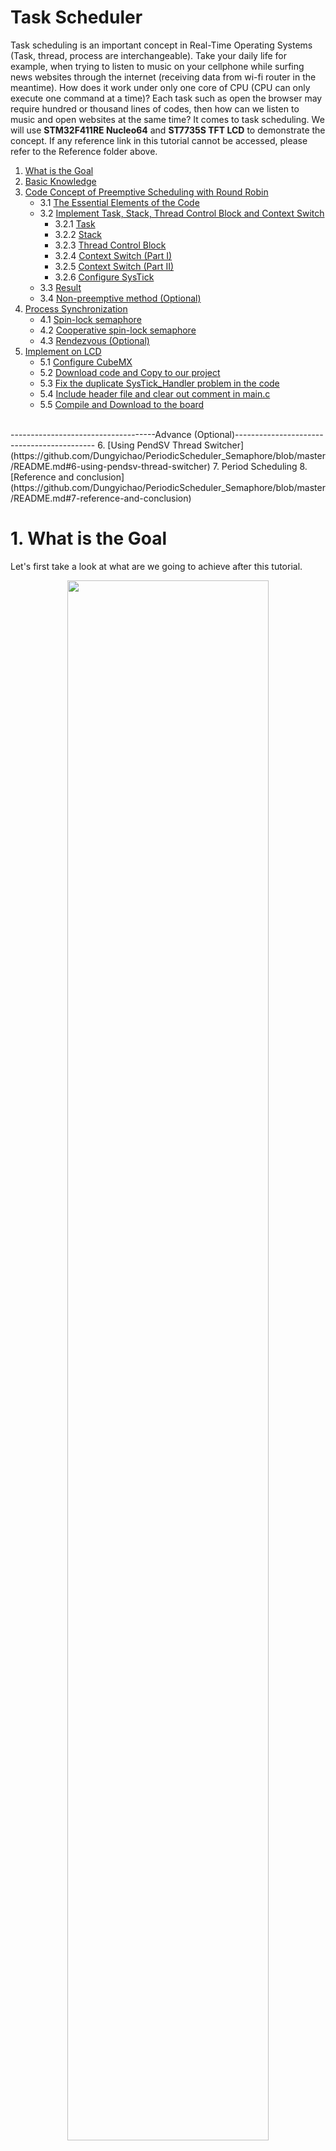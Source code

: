 # Task Scheduler
Task scheduling is an important concept in Real-Time Operating Systems (Task, thread, process are interchangeable). Take your daily life for example, when trying to listen to music on your cellphone while surfing news websites through the internet (receiving data from wi-fi router in the meantime). How does it work under only one core of CPU (CPU can only execute one command at a time)? Each task such as open the browser may require hundred or thousand lines of codes, then how can we listen to music and open websites at the same time? It comes to task scheduling. We will use <b>STM32F411RE Nucleo64</b> and <b>ST7735S TFT LCD</b> to demonstrate the concept. If any reference link in this tutorial cannot be accessed, please refer to the Reference folder above.

1. [What is the Goal](https://github.com/Dungyichao/PeriodicScheduler_Semaphore#1-what-is-the-goal-)
2. [Basic Knowledge](https://github.com/Dungyichao/PeriodicScheduler_Semaphore#2-basic-knowledge-)
3. [Code Concept of Preemptive Scheduling with Round Robin](https://github.com/Dungyichao/PeriodicScheduler_Semaphore#3-code-concept-of-preemptive-scheduling-with-round-robin-)
    * 3.1 [The Essential Elements of the Code](https://github.com/Dungyichao/PeriodicScheduler_Semaphore#31-the-essential-elements-of-the-code)
    * 3.2 [Implement Task, Stack, Thread Control Block and Context Switch](https://github.com/Dungyichao/PeriodicScheduler_Semaphore#32-implement-task-stack-thread-control-block-and-context-switch-)
       * 3.2.1 [Task](https://github.com/Dungyichao/PeriodicScheduler_Semaphore#321-task-)
       * 3.2.2 [Stack](https://github.com/Dungyichao/PeriodicScheduler_Semaphore#322-stack-)
       * 3.2.3 [Thread Control Block](https://github.com/Dungyichao/PeriodicScheduler_Semaphore#323-thread-control-block-)
       * 3.2.4 [Context Switch (Part I)](https://github.com/Dungyichao/PeriodicScheduler_Semaphore#324-context-switch-part-i-)
       * 3.2.5 [Context Switch (Part II)](https://github.com/Dungyichao/PeriodicScheduler_Semaphore#325-context-switch-part-ii-)
       * 3.2.6 [Configure SysTick](https://github.com/Dungyichao/PeriodicScheduler_Semaphore#326-configure-systick-)
    * 3.3 [Result](https://github.com/Dungyichao/PeriodicScheduler_Semaphore#33-result-)
    * 3.4 [Non-preemptive method (Optional)](https://github.com/Dungyichao/PeriodicScheduler_Semaphore#34-non-preemptive-method-optional)
4. [Process Synchronization](https://github.com/Dungyichao/PeriodicScheduler_Semaphore#4-process-synchronization)
     * 4.1 [Spin-lock semaphore](https://github.com/Dungyichao/PeriodicScheduler_Semaphore#41-spin-lock-semaphore-)
     * 4.2 [Cooperative spin-lock semaphore](https://github.com/Dungyichao/PeriodicScheduler_Semaphore#42-cooperative-spin-lock-semaphore-)
     * 4.3 [Rendezvous (Optional)](https://github.com/Dungyichao/PeriodicScheduler_Semaphore#43-rendezvous-optional)
5. [Implement on LCD](https://github.com/Dungyichao/PeriodicScheduler_Semaphore#5-implement-on-lcd-)
     * 5.1 [Configure CubeMX](https://github.com/Dungyichao/PeriodicScheduler_Semaphore#51-configure-cubemx-)
     * 5.2 [Download code and Copy to our project](https://github.com/Dungyichao/PeriodicScheduler_Semaphore#52-download-code-and-copy-to-our-project-)
     * 5.3 [Fix the duplicate SysTick_Handler problem in the code](https://github.com/Dungyichao/PeriodicScheduler_Semaphore#53-fix-the-duplicate-systick_handler-problem-in-the-code-)
     * 5.4 [Include header file and clear out comment in main.c](https://github.com/Dungyichao/PeriodicScheduler_Semaphore#54-include-header-file-and-clear-out-comment-in-mainc-)
     * 5.5 [Compile and Download to the board](https://github.com/Dungyichao/PeriodicScheduler_Semaphore#55-compile-and-download-to-the-board)
<br />
------------------------------------Advance (Optional)-------------------------------------------
6. [Using PendSV Thread Switcher](https://github.com/Dungyichao/PeriodicScheduler_Semaphore/blob/master/README.md#6-using-pendsv-thread-switcher)
7. Period Scheduling
8. [Reference and conclusion](https://github.com/Dungyichao/PeriodicScheduler_Semaphore/blob/master/README.md#7-reference-and-conclusion)

# 1. What is the Goal <br />
Let's first take a look at what are we going to achieve after this tutorial.
<p align="center">
<img src="/img/semaphore.gif" height="80%" width="80%"> 
</p>  
That is really simple!!! You can see 3 lines of string Task0, Task1, Task2 with a different colors. Totally we have three tasks, and each task keeps displaying their own string. Please refer to the following link to read the tutorial of displaying color and character on LCD display:

[https://github.com/Dungyichao/STM32F4-LCD_ST7735s](https://github.com/Dungyichao/STM32F4-LCD_ST7735s)


# 2. Basic Knowledge <br />
Let's take a look at the following animation of the task scheduling concept (Preemptive Scheduling).
<br />
<p align="center">
<img src="/img/scheduler_concept_1.gif" height="40%" width="40%"> 
</p>  
<br />
You can think of Task 0 as music player, Task 1 as Chrome web browser, and Task 2 as processing Wi-Fi data. There are two way of task scheduling: <b>Preemptive Scheduling</b> and <b>Non-Preemptive Scheduling</b>. 

Reference: [link](https://www.geeksforgeeks.org/preemptive-and-non-preemptive-scheduling/)
<p align="center">
<table>
    <thead>
        <tr>
            <th align="center">Task scheduling</th>
            <th align="center">Detail</th>
        </tr>
    </thead>
    <tbody>
        <tr>
            <td align="center">Preemptive Scheduling</td>
            <td align="Left">The resources (mainly CPU cycles) are allocated to the process for the limited amount of time and then is taken away, and the process is again placed back in the ready queue if that process still has CPU burst time remaining. That process stays in ready queue till it gets next chance to execute. <br /> <br /> Algorithms: Round Robin (RR),Shortest Remaining Time First (SRTF), Priority (preemptive version), etc.</td>
        </tr>
        <tr>
            <td align="center">Non-Preemptive Scheduling</td>
            <td align="Left">Once the resources (CPU cycles) is allocated to a process, the process holds the CPU till it gets terminated or it reaches a waiting state. In case of non-preemptive scheduling does not interrupt a process running CPU in middle of the execution. Instead, it waits till the process complete its CPU burst time and then it can allocate the CPU to another process. <br /> <br /> Algorithms: Shortest Job First (SJF basically non preemptive) and Priority (non preemptive version), etc.</td>
        </tr>
    </tbody>
</table>
</p>

# 3. Code Concept of Preemptive Scheduling with Round Robin <br />
The idea is basically the same as the first animation. Now, we add more detail (<b>registers</b> and <b>stack</b>) in the animation. We all know CPU use <b>registers</b> to store computing data or fetch computing data for temporary. When you are calculating some complicated math problem, you write down the value on a sticky note (registers), when you read the equation and calculate the equation in your mind (CPU) and then write down the result back to the sticky note. While you are solving a math problem, your Mom calls you, then you quickly write down the lastest calculation result (in registers) onto a paper (<b>stack</b>). You can now write down what your Mom tells you on the sticky note. After finishing the call, you can go back to solve your math problem by restoring what you left on the paper (stack) to the sticky note (registers) and keep going on. 

We explain the concept and some parts of the code in this section. To make the code run successfully, please see section 5. (Some code will be modified and put into some functions for better code management) 

<p align="center">
<img src="/img/RoundRobbin_Stack.png" height="70%" width="70%">
</p>
<br />

<p align="center">
<table>
    <thead>
        <tr>
            <th align="center">Item</th>
            <th align="center">Example</th>
        </tr>
    </thead>
    <tbody>
        <tr>
            <td align="center">Registers</td>
            <td align="Left">Registers store value for CPU fetching or storing temporary data. The data accessing speed of registers is way more faster than RAM.</td>
        </tr>
        <tr>
            <td align="center">Stack</td>
            <td align="Left">We assign a place in RAM as stack. When exception happens, CPU would store some of the registers value into the stack. After the CPU finish handling the exception, CPU can restore those data (stored in the stack) back to registers and keep doing on what the CPU has left. </td>
        </tr>
    </tbody>
</table>
</p>

### 3.1 The Essential Elements of the Code
There are some elements and concept (based on Cortex M4) require more elaboration before we start introducing the code.
<p align="center">
<img src="/img/elements2.JPG" height="80%" width="80%">
</p>
<br />

<p align="center">
<table>
    <thead>
        <tr>
            <th align="center">Element</th>
            <th align="center">Concept</th>
        </tr>
    </thead>
    <tbody>
        <tr>
            <td align="center">Registers</td>
            <td align="Left"><b>R0~R12</b>: General-purpose registers. Maybe store the function parameter, store the function return value<br /><br /><b>R13(SP)</b>: Stack Pointer. There are 2 kinds, Main Stack Pointer(MSP) and Process Stack Pointer(PSP). When an exception happens, a stack frame (R0~R3, R12, R14, R15, xPSR) gets pushed to the currently active stack pointer.<br /><br /><b>R14(LR)</b>:Link Register. LR is used to store the return program counter (PC) when a subroutine or function is called. On reset, the processor loads the LR value 0xFFFFFFFF.<br /><br /><b>R15(PC)</b>:Program Counter. It store the address of the next command or instruction.<br /><br /><b>xPSR</b>:Special-purpose Program Status Registers. The reset value is 0x01000000. <br /> * ASPR:  contains the current state of the condition flags from previous instruction executions.  <br /> * IPSR: contains the exception type number of the current Interrupt Service Routine(ISR).  <br /> * EPSR: contains the Thumb state bit, and the execution state bits. </td>
        </tr>        
        <tr>
            <td align="center">Stack</td>
            <td align="Left">Think of the stack as a container which implement Last-In-First-Out(LIFO) rule. Take a look at the following animation to understand the stack operation rule.<br /><br /><p align="center">
<img src="/img/stack.gif" height="50%" width="50%"></p><br />However, Cortex-M4 implements the stack in a different way. It implements a <b>full-descending stack</b>(http://infocenter.arm.com/help/index.jsp?topic=/com.arm.doc.dui0552a/BABIAJHJ.html) .<br /><br /><p><code>PUSH</code> stores registers on the stack, with the lowest numbered register using the lowest memory address and the highest numbered register using the highest memory address.<br /><p><code>POP</code> loads registers from the stack, with the lowest numbered register using the lowest memory address and the highest numbered register using the highest memory address.</p><br /><p align="center">
<img src="/img/full-descend-stack2.gif" height="70%" width="70%"></p><br /></p></td>
        </tr>
        <tr>
            <td align="center">Task</td>
            <td align="Left">Keep doing some jobs in a task. Let's take a look at a simple task we are going to implement in our tutorial.<pre>
 void TaskX(void)
    {
	while(true)
	{
       		countX = countX + 1;	
	}
    }
</pre>This is simply a function with no return value and no input parameter. Inside the function is a while loop which will never stop. We will have three tasks, Task0(keep counting count0), Task1(keep counting count1), Task2(keep counting count2). In normal conditions, whenever you enter a while(true) loop, you will never go out this loop until you close the program because the condition is always true. You can add more instructions inside the while loop. </td>
        </tr>
        <tr>
            <td align="center">Context Switch</td>
            <td align="Left">The operation of switching from one task to another is known as a context switch. A Real Time Operating System (RTOS) will typically provide this functionality. Reference link: (https://interrupt.memfault.com/blog/cortex-m-rtos-context-switching) <br /> We have three tasks and each task keep doing their own job without breaking the loop, then how can we do task0, task1, task2? Context switch comes to the place and will switch the task to another and then after visiting all the tasks, it will come back loop through all the tasks again and again.</td>
        </tr>
        <tr>
            <td align="center">Exception</td>
            <td align="Left">Exception is anything that breaks the normal program flow, and invokes a handler from the vector table, and Interrupts are a subset of Exceptions, coming from the peripherals outside the ARM core. Exceptions have an Exception Number, starting from 0. Interrupts (IRQ) have an IRQ Number, starting from 0. Because all Interrupts are Exceptions, they all get an Exception Number, which is 16 higher than the IRQ Number. Exceptions that are not Interrupts have IRQ Numbers too, which by extension fall into the range from -16 to -1. <p align="center">
<img src="/img/exception_vector.JPG" height="60%" width="60%">
		    </p><br />In this section, we only use <b>Systick</b> as a trigger to let us perform the context switch. A SysTick exception is an exception the system timer generates when it reaches zero. Software can also generate a SysTick exception. In an OS environment, the processor can use this exception as system tick.<br />Reading resource: https://interrupt.memfault.com/arm-cortex-m-exceptions-and-nvic#built-in-exceptions</td>
        </tr>
	<tr>
            <td align="center">Thread Control Block</th>
            <td align="Left">Think of this as a summary of all the tasks. It should contain the information of where the current task's information and where is the next task information.</th>
        </tr>
    </tbody>
</table>
</p>

### 3.2 Implement Task, Stack, Thread Control Block and Context Switch <br />
#### 3.2.1 Task <br />
We initialize 3 task functions. This is simply a function with no return value and no input parameter. Inside the function is a while loop which will never stop. 
```c++
uint32_t count0,count1,count2;

void Task0(void)
{
	while(1)
	{
		count0++;
	}	
}

void Task1(void)
{
	while(1)
	{
		count1++;
	}	
}

void Task2(void)
{
	while(1)
	{
		count2++;
	}
}

```

#### 3.2.2 Stack <br />
We initialize a 2D array names TCB_STACK, and each element datatype is int32_t. 
```c++
#define NUM_OF_THREADS  3        
#define STACKSIZE   100
int32_t TCB_STACK[NUM_OF_THREADS][STACKSIZE];
```
We also put some information into the stack in advance.
```c++
TCB_STACK[0][99] = 0x01000000;   //xPSR will be reset
TCB_STACK[1][99] = 0x01000000;   //xPSR will be reset
TCB_STACK[2][99] = 0x01000000;   //xPSR will be reset

TCB_STACK[0][98] = (int32_t)(task0); // The address where store the instruction of task0
TCB_STACK[1][98] = (int32_t)(task1); // The address where store the instruction of task1
TCB_STACK[2][98] = (int32_t)(task2); // The address where store the instruction of task2
```
The visualization of the stack is in the following
<p align="center">
<img src="/img/stack_init.png" height="70%" width="70%">
</p>

#### 3.2.3 Thread Control Block <br />

```c++
struct tcb{
  int32_t *stackPt;       
  struct tcb *nextPt;  
};

typedef struct tcb tcbType;     //name tcb as tcbType
tcbType tcbs[NUM_OF_THREADS];   //tcbs[0][0] stores task0 stack pointer, tcbs[0][1] stores task1 stack pointer
tcbType *currentPt;             //point to the current running task's tcb

currentPt = &tcbs[0];      //We will first do task 0, so store the stack0 pointer

tcbs[0].stackPt = &TCB_STACK[0][84]; //mimic R0~R12, R14, R15, xPSR   (we do this for context switch)
tcbs[1].stackPt = &TCB_STACK[1][84]; //mimic R0~R12, R14, R15, xPSR   (we do this for context switch)
tcbs[2].stackPt = &TCB_STACK[2][84]; //mimic R0~R12, R14, R15, xPSR   (we do this for context switch)

tcbs[0].nextPt = &tcbs[1];      // after doing task0, next should do task1, so store stack1 pointer
tcbs[1].nextPt = &tcbs[2];      // after doing task1, next should do task2, so store stack2 pointer
tcbs[2].nextPt = &tcbs[0];      // after doing task2, next should do task0, so store stack0 pointer
```
The visualization of the Thread Control Block and the stack is in the following
<p align="center">
<img src="/img/Stack_TCB.JPG" height="70%" width="70%">
</p>

#### 3.2.4 Context Switch (Part I) <br />
The assembly code in the following will only be executed once. This function brings the Task0 information stored in stack0 to the register. Most important of all is that it stored the task0 address into Link Register (R14) so that when the processor exit this function, the processor will be led to task0 and do the task in task0. 

```c++
		AREA |.text|, CODE, READONLY, ALIGN=2
                THUMB
		EXPORT  osSchedulerLaunch
		
osSchedulerLaunch
    LDR     R0, =currentPt         
    LDR     R2, [R0]       ; R2 =currentPt       
    LDR     SP, [R2]       ;SP = currentPt->stackPt    
    POP     {R4-R11}          
    POP     {R0-R3}            
    POP     {R12}
    ADD     SP,SP,#4           
    POP     {LR}               
    ADD     SP,SP,#4         
    CPSIE   I                 
    BX      LR                 

    ALIGN
    END
```
The visualization of the osSchedulerLaunch and the stack is in the following 
<p align="center">
<img src="/img/Process2.png" height="100%" width="100%">
</p>

#### 3.2.5 Context Switch (Part II) <br />
The assembly code in the following will be executed when the SysTick_Handler is called by the Systick Exception occurred. When the Systick Exception occured, the processor will first store the data on the registers (R0~R3, R12, LR, PC, xPSR) into the stack (pointed by the current active SP which should be the current task's stack) and then execute the following code. Make sure the <b>Floating Point Hardware</b> is not used (In the Configure Flash Tools, Target tab). 
```c++
		AREA |.text|, CODE, READONLY, ALIGN=2
                THUMB
		EXTERN  currentPt
		EXPORT	SysTick_Handler

SysTick_Handler             ;save r0,r1,r2,r3,r12,lr,pc,psr      
    CPSID   I                  
    PUSH    {R4-R11}        ;save r4,r5,r6,r7,r8,r9,r10,r11   
    LDR     R0, =currentPt  ; r0 points to currentPt       
    LDR     R1, [R0]        ; r1= currentPt   
    STR     SP, [R1]           
    LDR     R1, [R1,#4]     ; r1 =currentPt->next   
    STR     R1, [R0]        ;currentPt =r1   
    LDR     SP, [R1]        ;SP= currentPt->stackPt   
    POP     {R4-R11}           
    CPSIE   I                  
    BX      LR 
```
The visualization of the SysTick_Handler and the stack is in the following 
<p align="center">
<img src="/img/Process3.png" height="90%" width="90%">
</p>

#### 3.2.6 Configure SysTick <br />
```c++
#define BUS_FREQ   16000000
#define QUANTA	1
uint32_t MILLIS_PRESCALER;

MILLIS_PRESCALER=(BUS_FREQ/1000);
SysTick->CTRL =0;   //Disable the SysTick timer; Offset: 0x000 (R/W)  SysTick Control and Status Register
SysTick->VAL=0;     //Clear current value to 0; Offset: 0x008 (R/W)  SysTick Current Value Register
NVIC_SetPriority(SysTick_IRQn, 0x0);   // This is not necessary because we don't implement other interrupt.
SysTick->LOAD = (QUANTA * MILLIS_PRESCALER)-1;   //Offset: 0x004 (R/W)  SysTick Reload Value Register
SysTick->CTRL =0x00000007;

/*
Since the SysTick timer counts down to 0, if you want to set the SysTick interval to 1000, 
you should set the reload value (SysTick->LOAD) to 999
*/
```
For more SysTick configure, please refer to the Cortex-M4 Devices Generic Use Guide (page 4-33) or the following link: https://www.sciencedirect.com/topics/engineering/systick-interrupt

<p align="center">
<img src="/img/Systick_ctrl.png" height="80%" width="80%">
</p>

### 3.3 Result <br />
Let's execute the code (provided in the folder Simple_code) and enter the debug view to monitor count0, count1, count2. You will see those 3 values are counting at the same time.
<p align="center">
<img src="/img/simple_result.gif" height="60%" width="60%">
</p>

### 3.4 Non-preemptive method (Optional) 
Non-preemptive means the context switching mechanism not trigger by the exception. Only when the task reach any specified point that the context switch can be executed. If we add the following function in every task right after countX = countX + 1, the result will act a little bit differently. Each countX will add up only once and then the counting resource will be handed to the next task. What osThreadYeild does is to make the SysTick timer current value to 0 and set the SysTick exception state to pending. Therefore, the SysTick_Handler will be called and performs the context switching to the next task. 
```c++
#define ICSR         (*((volatile uint32_t *)0xE000ED04))   //(ICSR: Interrupt control and state register)
void osThreadYield(void)
{ 
   SysTick->VAL=0;
   ICSR = 0x04000000; //  Bit26. Change SysTick exception state to pending. trigger SysTick  

}
```
<p align="center">
<img src="/img/simple_yield_result.gif" height="60%" width="60%">
</p>
The above result is the slow down motion in the debug view. 

For more information of the ICSR pleas refer to the Cortex-M4 Generic User Guide pdf file or the following image.
<p align="center">
<img src="/img/ICSR.png" height="100%" width="100%">
</p>


# 4. Process Synchronization
We are using <b>Semaphore</b> to achieve process synchronization in the multiprocessing environment. It is like passing one token around these tasks. Only the task with the token can be executed. Please refer to the following link for more information of the Semaphore.
[Semaphores](https://www.geeksforgeeks.org/semaphores-in-process-synchronization/),
[Process Synchronization](https://www.geeksforgeeks.org/introduction-of-process-synchronization/)

### 4.1 Spin-lock semaphore <br />
In the following, we will implement spin-lock semaphore.
[reference link](http://users.ece.utexas.edu/~valvano/EE345M/view06_semaphores.pdf)
(please see page 7). The semaphore just like the token. There are three critical elements: Initial function, semaphore value setting, and waiting function.

```c++
//Initial function
void osSemaphoreInit(int32_t *semaphore, int32_t value)
{
	*semaphore = value;
}

//Semaphore value setting
void osSignalSet(int32_t *semaphore)
{
	__disable_irq();
	*semaphore += 0x01;
	__enable_irq();
}

//waiting function
void osSignalWait(volatile int32_t *semaphore)
{
	while(*semaphore <=0)
	{		
		__disable_irq();		
		__enable_irq();
	}
	*semaphore -= 0x01;
	__enable_irq();
}
```

The task will look like the following (from section 3.2.1)
```c++
int32_t semaphore0,semaphore1,semaphore2;
void Task0(void)
{
	while(1)
	{
    		osSignalWait(&semaphore0);
		count0 = count0 + 1;
    		osSignalSet(&semaphore1);
	
	}
}

void Task1(void)
{
	while(1)
	{
		osSignalWait(&semaphore1);
		count1 = count1 + 1;
   		osSignalSet(&semaphore2);
	}
}

void Task2(void)
{
	while(1)
	{
		osSignalWait(&semaphore2);
		count2 = count2 + 1;
    		osSignalSet(&semaphore0);
	}
}

int main(void)
{
  osSemaphoreInit(&semaphore1,1);
  osSemaphoreInit(&semaphore2,0);
  osSemaphoreInit(&semaphore3,0);
  ...... Task0/1/2, tcbs, TCB_STACK initialize 
  ......
}
```
So what does it mean? In the main function, we first initialize the semaphore (token) value. Each task has its own token. In the main function, only one token can be initialized with value larger than 0 (to make sure only one task can access the CPU until it completes the task). We first set the Task0's semaphore0 (token) larger than 0. When first enter the task0 function, the osSinalWait function will examine the semaphore0, if the token is larger than 0, skip the while loop and set the token to 0, and then do the job count0 = count0 + 1. After completing the job, it will pass the token to the next task (Task1) by using the function osSignalSet to set the semaphore1 to 1. Thus the Task1 can be processed. 

I was stuck in the while loop of function osSinalWait when I first learning it, the following link is my question and answer on Stack Overflow: 
[https://stackoverflow.com/questions/60724667/stm32-same-while-loop-code-but-compiled-to-different-assembly-code](https://stackoverflow.com/questions/60724667/stm32-same-while-loop-code-but-compiled-to-different-assembly-code)
.

### 4.2 Cooperative spin-lock semaphore <br />
One major disadvantage of spin-lock semaphore is that resources are being held and doing nothing if the current task's semaphore's value is 0 (stuck in the while loop in the waiting function until the SysTick_Handler exception occurred). To solve this problem, we introduce the Cooperative spin-lock semaphore. Actually, it requires only one line of code added to the waiting function. 

```c++
void osSignalWait(volatile int32_t *semaphore)
{
	while(*semaphore <=0)
	{		
		__disable_irq();
		osThreadYield();  // see section 3.4 in this tutorial
		__enable_irq();
	}
	*semaphore -= 0x01;
	__enable_irq();
}
```

The osThreadYield() function is inserted in the while loop. That's great, we can hand the resources to the next task right away while the current task (semaphore < 0) is waiting. 

### 4.3 Rendezvous (Optional) 

This is a bilateral synchronisation so we only use 2 task to do the example. Both the tasks need to wait another task to get the token (semaphore > 0) so that they can do the counting job.

```c++
uint32_t count0,count1;

void Task0(void)
{
	while(1)
	{
		osSignalSet(&semaphore0);
		osSignalWait(&semaphore1);
		count0++;
	}	
}

void Task1(void)
{
	while(1)
	{
		osSignalSet(&semaphore1);
		osSignalWait(&semaphore0);
		count1++;
	}	
}



int main(void)
{
  osSemaphoreInit(&semaphore0,0);
  osSemaphoreInit(&semaphore1,0);
  ...... Task0/1, tcbs, TCB_STACK initialize 
  ......
}

```
Notice that both the semaphore are initialized with 0. Look at the following result, you can see both count number are adding number at almost the same time. The difference between these two count number is almost 1. 

<p align="center">
<img src="/img/Rendezvous .gif" height="70%" width="70%"> 
</p>


# 5. Implement on LCD <br />
We are approaching the goal. However, we cannot directly apply the same code from the previous LCD tutorial ( [link](https://github.com/Dungyichao/STM32F4-LCD_ST7735s) ) to the code here. The LCD tutorial uses SysTick_Handler() to trigger the countdown of the HAL_Delay(). In this Task Scheduler, we are using SysTick_Handler() to do the context switch, thus, we need to use another timer to trigger the countdown for the HAL_Delay(). Why the HAL_Delay is important to us, that is for the LCD initialization. We will show you how to achieve it now. 


### 5.1 Configure CubeMX <br />

<p align="center">
<table>
    <thead>
        <tr>
            <th align="center">Configure</th>
            <th align="center">Detail</th>
	    <th align="center">Purpose</th>
        </tr>
    </thead>
    <tbody>
        <tr>
            <td align="center">Timers: TIM2</td>
	    <td align="Left"><b>Clock Source:</b> Internal Clock <br /> <b>Prescaler:</b> 16000 <br /> <b>Counter Period:</b> 1 <br /> <b>Trigger Event Selection:</b> Update Event <br /><b>NVIC Settings:</b> click enabled <br /> </td>
	    <td align="Left">For HAL_Delay function. Important for LCD initialization</td>
        </tr>
        <tr>
            <td align="center">Connectivity: SPI1</td>
            <td align="Left"><b>Mode:</b> Transmit Only Master <br /> <b>Prescaler:</b> 32 <br /> <b>SPI1_MOSI: </b>PB5 <br /> <b>SPI1_SCK: </b>PB3 </td>
	    <td align="Left">For STM32F411 Nucleo64 board sending data to LCD</td>
        </tr>
	<tr>
            <td align="center">GPIO_Output</td>
            <td align="Left"><b>PB15: </b> Name it to LCD_CS <br /> <b>PB14: </b> Name it to LCD_RS <br /> <b>PB12: </b>Name it to LCD_RST<br /></td>
	    <td align="Left">For assisting STM32F411 Nucleo64 board sending data to LCD</td>
        </tr>
	 <tr>
            <td align="center">Clock Configure</td>
            <td align="Left"><b>HCLK (MHz):</b> 16 <br /></td>
            <td align="center">Slow down the clock</td>
        </tr>
    </tbody>
</table>
</p>

<br />

Why do we set the prescaler of TIM2 to 16000? First you see we set the HCLK (MHz) to 16MHz. This means the clock will now tick 16000000 times in 1 second. We want TIM2 to tick every 1 milisecond (ms), but the clock source is 16MHz, how do we do that? We use the prescaler, so now 16MHz / prescaler = 1000. It means the TIM2 now only ticks once for every 1 ms. 
<br />

<p align="center">
<img src="/img/cubemx_setup.gif" height="100%" width="100%"> 
</p>  


### 5.2 Download code and Copy to our project <br />
Download the code from the following link. 
[https://github.com/Dungyichao/PeriodicScheduler_Semaphore/tree/master/BSP](https://github.com/Dungyichao/PeriodicScheduler_Semaphore/tree/master/BSP)

<p align="center">
<img src="/img/download_code.JPG" height="80%" width="80%">
</p>
<br />

Copy these files (except main.c) into the MDK-ARM folder under your Project folder. Configure the <b>Include Paths</b>. Add the existing file to the project. 

<p align="center">
<img src="/img/download_copy.gif" height="100%" width="100%"> 
</p>  

You will find 1 error after compiling it. That is caused by the duplicate SysTick_Handler function defined in both stm32f4xx_it.c and our new copied osKernel.c (for context switching). 

### 5.3 Fix the duplicate SysTick_Handler problem in the code <br />
We than move the HAL_IncTick function (for HAL_Delay function usage) into TIM2_IRQHandler in the stm32f4xx_it.c file. Comment out the SysTick_Handler in stm32f4xx_it.c file and stm32f4xx_it.h file. Compile again and the error will disappear.
<p align="center">
<img src="/img/modify_code.gif" height="100%" width="100%"> 
</p>  

### 5.4 Include header file and clear out comment in main.c <br />
We first clear some comments (automatically generated from CubeMX). Add the header file (let the main.c use function in osKernel.c, st7735.c, and fonts.c) in the main.c file. We then add some code in main.c, please follow the following process.

<p align="center">
<img src="/img/process_add_code2.png" height="100%" width="100%">
</p>
<br />

The sequence is important especially for <b>E,F,G, H</b>. Before Initialize LCD (G step), we need to first disable the SysTick Exception (E step, make sure the HAL_Delay can function properly) and start the TIM2 (F step). H step requires the SysTick exception for context switching, so it is placed at the last position.

<p align="center">
<img src="/img/include_header_main.gif" height="100%" width="100%"> 
</p>  

### 5.5 Compile and Download to the board
Lastly, compile the code and download the code to the board. Make sure all the wire connection of LCD with your board are correct (see 
[tutorial](https://github.com/Dungyichao/STM32F4-LCD_ST7735s)
). You can modify the variable QUANTA (in the top of main.c) to 30 or even larger to make your LCD more stable.

You can play around the Initialization of semaphore by changing the 1 to the other semaphore and inspect what happens on the LCD.

# 6. Using PendSV Thread Switcher
In order to free up the SysTick timer (so that we can do more important thing in SysTick_Handler), we will use SysTick_Handler to trigger PendSV to perform the context switching. FreeRTOS and Micrium also use PendSV to perform context switching.

It requires only a little modification. Please disable all semaphore elements. In osKernel.s, we change the SysTick_Handler to PendSV_Handler.

```c++
		AREA |.text|, CODE, READONLY, ALIGN=2
                THUMB
		EXTERN  currentPt
		EXPORT	PendSV_Handler

PendSV_Handler             ;save r0,r1,r2,r3,r12,lr,pc,psr      
    CPSID   I                  
    PUSH    {R4-R11}        ;save r4,r5,r6,r7,r8,r9,r10,r11   
    LDR     R0, =currentPt  ; r0 points to currentPt       
    LDR     R1, [R0]        ; r1= currentPt   
    STR     SP, [R1]           
    LDR     R1, [R1,#4]     ; r1 =currentPt->next   
    STR     R1, [R0]        ;currentPt =r1   
    LDR     SP, [R1]        ;SP= currentPt->stackPt   
    POP     {R4-R11}           
    CPSIE   I                  
    BX      LR 
```

In the osKernel.c, we add

```c++
//(ICSR: Interrupt control and state register)
void SysTick_Handler(void)
{ 
   //Trigger PendSV
   ICSR = 0x10000000; //  Bit28. Change PendSV exception state to pending. trigger PendSV  
}
```
# 7. Period Scheduling
In this section, we will introduce 3 method to achieve period scheduling. Please disable all the semaphore and LCD related elements.

### 7.1 Periodic Threads

In the osKernel.c, we add the following code. periodicTask1 and periodicTask2 only get executed when certain condition matches.

```c++
#define		PERIOD		100
uint32_t period_tick;

void osSchedulerRoundRobin(void)
{
	 period_tick++;
	
	if((period_tick%100)== 1){
	  (*periodicTask1)();   //periodicTask1 is defined in main.c
	}
	if((period_tick%200)== 1){
	  (*periodicTask2)();   //periodicTask2 is defined in main.c
	}
	currentPt =  currentPt->nextPt;
}
```

In osKernel.s, we modify the PendSV_Handler so it will branch to the function in above. 
```c++
			AREA |.text|,CODE,READONLY,ALIGN=2
			THUMB
			PRESERVE8
			EXTERN currentPt
		    	EXPORT PendSV_Handler
			IMPORT osSchedulerRoundRobin

PendSV_Handler   ;save r0,r1,r2,r3,r12,lr,pc,psr  
	CPSID	  I
	PUSH 	  {R4-R11}
	LDR 	  R0,=currentPt
	LDR	  R1,[R0]
	
	STR 	  SP,[R1]

    	PUSH	  {R0,LR}
	BL	  osSchedulerRoundRobin
	POP	  {R0,LR}
	LDR 	  R1,[R0]     ;R1 = currentPt i.e New thread. currentPt was changed in osSchedulerRoundRobin()
	LDR 	  SP,[R1]
	
	POP	  {R4-R11}
	CPSIE	  I
	BX	  LR
```
* PRESERVE8 info: 
[http://www.keil.com/support/man/docs/armasm/armasm_dom1361290021571.htm](http://www.keil.com/support/man/docs/armasm/armasm_dom1361290021571.htm)

In main.c, we add tasks (in section 3.2.1). Don't forget to put the following 2 task in the osKernel.h header file.
```c++
uint32_t pcount1,pcount2;

void periodicTask1(void){	
	pcount1++;
}

void periodicTask2(void){	
	pcount2++;
}
```
The result will be like the following

<p align="center">
<img src="/img/periodic1.gif" height="50%" width="50%"> 
</p>  

### 7.2 Timer Interrupts
We will enable another timer TIM3 to trigger the task. Let's configure TIM3 manually and see how to trigger it. (In the previous section, we configure TIM2 using CubeMX and it generates code for us)

Create timer.c and timer.h (header file for timer.c) file for TIM3 configuration.

in <b>timer.c</b>
```c++
#include "stm32f4xx.h"                  // Device header

void TIM3_Init(void){
	
   RCC->APB1ENR |= 2;
   TIM3->PSC  = 16000-1;    /*divide system clock by 16000*/
   TIM3->ARR  = 1000-1;     /*divide by 1000*/
   TIM3->CR1	=  1;
  
   TIM3->DIER |=1;					/*Enable UIE */	
   NVIC_EnableIRQ(TIM3_IRQn);
	
}
```

In <b>main.c</b>, add the following interrupt handler, variable, and the initialization command.
```c++
uint32_t ipcount1;

int main(void)
{
	TIM3_Init();
	osKernelInit();
	osKernelAddThreads(&Task0,&Task1,&Task2);
	osKernelLaunch(QUANTA);
}

void TIM3_IRQHandler(void){
	TIM3->SR =0;
	ipcount1++;
}
```

For the above TIM3 related register information, please refer to STM32F411xC/E advanced Arm®-based 32-bit MCUs Manual and the following table.
[https://www.st.com/resource/en/reference_manual/dm00119316-stm32f411xc-e-advanced-arm-based-32-bit-mcus-stmicroelectronics.pdf](https://www.st.com/resource/en/reference_manual/dm00119316-stm32f411xc-e-advanced-arm-based-32-bit-mcus-stmicroelectronics.pdf)
<p align="center">
<table>
    <thead>
        <tr>
            <th align="center">Configure</th>
            <th align="center">Detail</th>
        </tr>
    </thead>
    <tbody>
        <tr>
            <td align="center">RCC Register</td>
	    <td align="Left">To enable the clock of TIM3, we need to set the bit1 of RCC_APB1ENR to 1 <br /><p align="center">
<img src="/img/TIM3_1.JPG" height="90%" width="90%"></p>page 118  </td>
        </tr>
        <tr>
            <td align="center">TIMx->PSC</td>
            <td align="Left">TIMx prescaler<br /><p align="center">
<img src="/img/TIM3_2.JPG" height="90%" width="90%"></p>page 367 </td>
        </tr>
	<tr>
            <td align="center">TIMx->ARR</td>
            <td align="Left">TIMx auto-reload register<br /><p align="center">
<img src="/img/TIM3_3.JPG" height="90%" width="90%"></p>page 367</td>
        </tr>
	 <tr>
            <td align="center">TIMx->CR1</td>
            <td align="Left">TIMx control register 1<br /><p align="center">
<img src="/img/TIM3_4.JPG" height="90%" width="90%"></p>page 352</td>
        </tr>
	<tr>
            <td align="center">TIMx->DIER</td>
            <td align="Left">TIMx DMA/Interrupt enable register<br /><p align="center">
<img src="/img/TIM3_5.JPG" height="90%" width="90%"></p>page 357</td>
        </tr>
	<tr>
            <td align="center">NVIC_EnableIRQ</td>
            <td align="Left">Functions to access the Nested Vector Interrupt Controller (NVIC). To enable certain interrupt according it's IRQ number.
https://www.keil.com/pack/doc/CMSIS/Core/html/group__NVIC__gr.html
		    <br /><p align="center">
<img src="/img/irq_n.JPG" height="100%" width="100%"></p></td>
        </tr>
	<tr>
            <td align="center">TIMx->SR</td>
            <td align="Left">TIMx status register<br /><p align="center">
<img src="/img/TIM3_6.JPG" height="90%" width="90%"></p>page 358</td>
        </tr>
    </tbody>
</table>
</p>

The result will be the following
<p align="center">
<img src="/img/periodic2.gif" height="50%" width="50%">
</p>



### 7.3 Thread Control Blocks (TCB)

### 7.4 TCB + Timer Interrupts

# 8. Reference and conclusion
* Udemy course: Build Your Own RealTime OS (RTOS) From Ground Up on ARM 1. Instructor: Israel Gbati

The reason of making this tutorial is that the code provided from instructor of the Udemy course is not working at all and the instructor didn't reply to any student at all. This tutorial is to guide those people who want to get some knowledge of multitasking.


